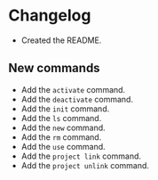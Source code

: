 # Changelog

- Created the README.

## New commands
- Add the `activate` command.
- Add the `deactivate` command.
- Add the `init` command.
- Add the `ls` command.
- Add the `new` command.
- Add the `rm` command.
- Add the `use` command.
- Add the `project link` command.
- Add the `project unlink` command.
